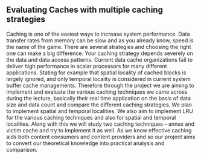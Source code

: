 ## Evaluating Caches with multiple caching strategies ##

Caching is one of the easiest ways to increase system performance. Data transfer rates from memory can be slow and as you already know, speed is the name of the game. There are several strategies and choosing the right one can make a big difference. Your caching strategy depends severely on the data and data access patterns. Current data cache organizations fail to deliver high performance in scalar processors for many different applications. Stating for example that spatial locality of cached blocks is largely ignored, and only temporal locality is considered in current system buffer cache managements. Therefore through the project we are aiming to implement and evaluate the various caching techniques we came across during the lecture, basically their real time application on the basis of data size and data count and compare the different caching strategies. We plan to implement spatial and temporal localities. We also aim to implement LRU for the various caching techniques and also for spatial and temporal localities. Along with this we will study two caching techniques – annex and victim cache and try to implement it as well. As we know effective caching aids both content consumers and content providers and so our project aims to convert our theoretical knowledge into practical analysis and comparison.
